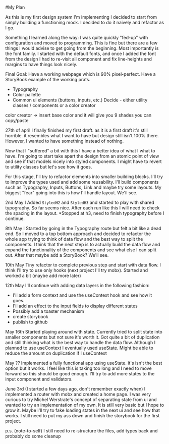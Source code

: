 #My Plan

As this is my first design system I'm implementing I decided to start from simply building a functioning mock.
I decided to do it naively and refactor as I go.

Something I learned along the way:
I was quite quickly "fed-up" with configuration and moved to programming. This is fine but there are a few things I would advise to get going from the beginning. Most importantly is the font family. I started with the default fonts, and once I added the font from the design I had to re-visit all component and fix line-heights and margins to have things look nicely.

Final Goal:
Have a working webpage which is 90% pixel-perfect.
Have a StoryBook example of the working prats.
- Typography
- Color pallette
- Common ui elements (buttons, inputs, etc.)
Decide - either utility classes / components or a color creator

color creator -> insert base color and it will give you 9 shades you can copy/paste

27th of april
I finally finished my first draft. as it is a first draft it's still horrible. it resembles what I want to have but design still isn't 100% there. However, I wanted to have something instead of nothing.

Now that I "suffered" a bit with this I have a better idea of what I what to have. I'm going to start take apart the design from an atomic point of view and see if that models nicely into styled components. I might have to revert to utility classes but let's see how it goes.

For this stage, I'll try to refactor elements into smaller building blocks. I'll try to improve the types used and add some reusability. I'll build components such as Typography, Inputs, Buttons, Link and maybe try some layouts. My biggest "fear" going into this is how I'll handle layout. We'll see.

2nd May
I Added `StyledH2` and `StyledH3` and started to play with shared typography. So far seems nice. After each run like this I will need to check the spacing in the layout.
*Stopped at h3, need to finish typography before I continue.

8th May
I Started by going in the Typography route but felt a bit like a dead end. So I moved to a top bottom approach and decided to refactor the whole app trying to think of data flow and the best way to split the components.
I think that the next step is to actually build the data flow and expand the functionality of the components and see what else I can split out.
After that maybe add a StoryBook? We'll see.

10th May
Tiny refactor to complete previous step and start with data flow. I think I'll try to use only hooks (next project I'll try mobx).
Started and worked a bit (maybe add more later)

12th May
I'll continue with adding data layers in the following fashion:
- I'll add a form context and use the useContext hook and see how it goes.
- I'll add an effect to the input fields to display different states
- Possibly add a toaster mechanism
- create storybook
- publish to github

May 16th
Started playing around with state.
Currently tried to split state into smaller components but not sure it's worth it. Got quite a bit of duplication and still thinking what is the best way to handle the data flow.
Although I planned to use useContext I eventually used useState. Might be able to reduce the amount on duplication if I useContext

May ??
Implemented a fully functional app using useState. it's isn't the best option but it works.
I feel like this is taking too long and I need to move forward so this should be good enough.
I'll try to add more states to the input component and validators.

June 3rd
(I started a few days ago, don't remember exactly when) I implemented a router with mobx and created a home page.
I was very curious to try Michel Werstrate's concept of separating state from ui and wanted to try an implementation of my own. It is still very basic but I hope to grow it.
Maybe I'll try to fake loading states in the next ui and see how that works.
I still need to put my ass down and finish the storybook for the first project.

p.s. (note-to-self) I still need to re-structure the files, add types back and probably do some cleanup